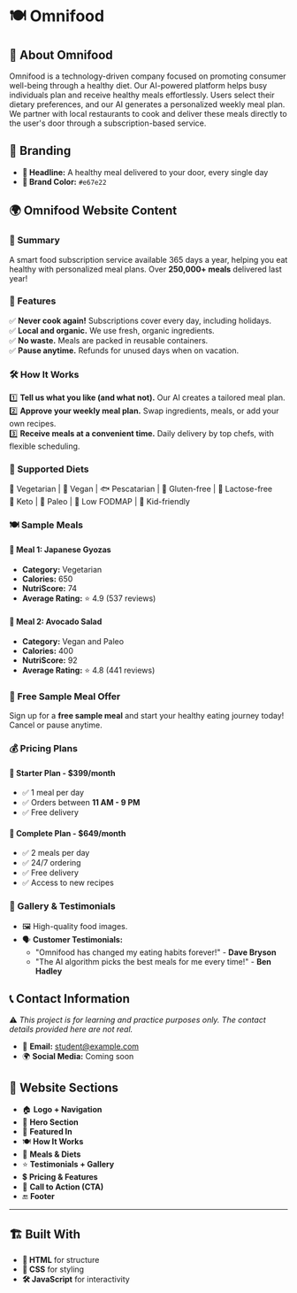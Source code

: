 # 🍽️ Omnifood

## 📌 About Omnifood

Omnifood is a technology-driven company focused on promoting consumer well-being through a healthy diet. Our AI-powered platform helps busy individuals plan and receive healthy meals effortlessly. Users select their dietary preferences, and our AI generates a personalized weekly meal plan. We partner with local restaurants to cook and deliver these meals directly to the user's door through a subscription-based service.

## 🎨 Branding

- **📝 Headline:** A healthy meal delivered to your door, every single day
- **🎨 Brand Color:** `#e67e22`

## 🌍 Omnifood Website Content

### 📝 Summary

A smart food subscription service available 365 days a year, helping you eat healthy with personalized meal plans. Over **250,000+ meals** delivered last year!

### 🚀 Features

✅ **Never cook again!** Subscriptions cover every day, including holidays.  
✅ **Local and organic.** We use fresh, organic ingredients.  
✅ **No waste.** Meals are packed in reusable containers.  
✅ **Pause anytime.** Refunds for unused days when on vacation.

### 🛠️ How It Works

1️⃣ **Tell us what you like (and what not).** Our AI creates a tailored meal plan.  
2️⃣ **Approve your weekly meal plan.** Swap ingredients, meals, or add your own recipes.  
3️⃣ **Receive meals at a convenient time.** Daily delivery by top chefs, with flexible scheduling.

### 🍎 Supported Diets

🥦 Vegetarian | 🌱 Vegan | 🐟 Pescatarian | 🌾 Gluten-free | 🥛 Lactose-free  
🥑 Keto | 🦴 Paleo | 🍏 Low FODMAP | 👶 Kid-friendly

### 🍽️ Sample Meals

#### **🥟 Meal 1: Japanese Gyozas**
- **Category:** Vegetarian  
- **Calories:** 650  
- **NutriScore:** 74  
- **Average Rating:** ⭐ 4.9 (537 reviews)

#### **🥗 Meal 2: Avocado Salad**
- **Category:** Vegan and Paleo  
- **Calories:** 400  
- **NutriScore:** 92  
- **Average Rating:** ⭐ 4.8 (441 reviews)

### 🎁 Free Sample Meal Offer

Sign up for a **free sample meal** and start your healthy eating journey today! Cancel or pause anytime.

### 💰 Pricing Plans

#### **🥉 Starter Plan - $399/month**
- ✅ 1 meal per day  
- ✅ Orders between **11 AM - 9 PM**  
- ✅ Free delivery

#### **🥇 Complete Plan - $649/month**
- ✅ 2 meals per day  
- ✅ 24/7 ordering  
- ✅ Free delivery  
- ✅ Access to new recipes

### 📸 Gallery & Testimonials

- 🖼️ High-quality food images.
- 🗣️ **Customer Testimonials:**
  - "Omnifood has changed my eating habits forever!" - **Dave Bryson**
  - "The AI algorithm picks the best meals for me every time!" - **Ben Hadley**

## 📞 Contact Information

⚠️ *This project is for learning and practice purposes only. The contact details provided here are not real.*

- 📧 **Email:** student@example.com  
- 🌍 **Social Media:** Coming soon

## 📌 Website Sections

- 🏠 **Logo + Navigation**
- 🎯 **Hero Section**
- 🏅 **Featured In**
- 🍽️ **How It Works**
- 🥗 **Meals & Diets**
- ⭐ **Testimonials + Gallery**
- 💲 **Pricing & Features**
- 📢 **Call to Action (CTA)**
- 🔚 **Footer**

---

## 🏗️ Built With

- **📄 HTML** for structure  
- **🎨 CSS** for styling  
- **🛠️ JavaScript** for interactivity



